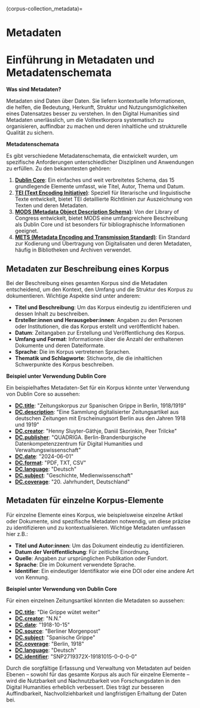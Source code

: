 (corpus-collection_metadata)=
# Metadaten

# Einführung in Metadaten und Metadatenschemata

**Was sind Metadaten?**

Metadaten sind Daten über Daten. Sie liefern kontextuelle Informationen, die helfen, die Bedeutung, Herkunft, Struktur und Nutzungsmöglichkeiten eines Datensatzes besser zu verstehen. In den Digital Humanities sind Metadaten unerlässlich, um die Volltextkorpora systematisch zu organisieren, auffindbar zu machen und deren inhaltliche und strukturelle Qualität zu sichern.

**Metadatenschemata**

Es gibt verschiedene Metadatenschemata, die entwickelt wurden, um spezifische Anforderungen unterschiedlicher Disziplinen und Anwendungen zu erfüllen. Zu den bekanntesten gehören:

1. **[Dublin Core](https://www.dublincore.org/specifications/dublin-core/dces/)**: Ein einfaches und weit verbreitetes Schema, das 15 grundlegende Elemente umfasst, wie Titel, Autor, Thema und Datum.
2. **[TEI (Text Encoding Initiative)](https://tei-c.org/)**: Speziell für literarische und linguistische Texte entwickelt, bietet TEI detaillierte Richtlinien zur Auszeichnung von Texten und deren Metadaten.
3. **[MODS (Metadata Object Description Schema)](https://www.loc.gov/standards/mods/)**: Von der Library of Congress entwickelt, bietet MODS eine umfangreichere Beschreibung als Dublin Core und ist besonders für bibliographische Informationen geeignet.
4. **[METS (Metadata Encoding and Transmission Standard)](https://www.loc.gov/standards/mets/)**: Ein Standard zur Kodierung und Übertragung von Digitalisaten und deren Metadaten, häufig in Bibliotheken und Archiven verwendet.

## Metadaten zur Beschreibung eines Korpus

Bei der Beschreibung eines gesamten Korpus sind die Metadaten entscheidend, um den Kontext, den Umfang und die Struktur des Korpus zu dokumentieren. Wichtige Aspekte sind unter anderem:

- **Titel und Beschreibung**: Um das Korpus eindeutig zu identifizieren und dessen Inhalt zu beschreiben.
- **Ersteller:innen und Herausgeber:innen**: Angaben zu den Personen oder Institutionen, die das Korpus erstellt und veröffentlicht haben.
- **Datum**: Zeitangaben zur Erstellung und Veröffentlichung des Korpus.
- **Umfang und Format**: Informationen über die Anzahl der enthaltenen Dokumente und deren Dateiformate.
- **Sprache**: Die im Korpus vertretenen Sprachen.
- **Thematik und Schlagworte**: Stichworte, die die inhaltlichen Schwerpunkte des Korpus beschreiben.

**Beispiel unter Verwendung Dublin Core**

Ein beispielhaftes Metadaten-Set für ein Korpus könnte unter Verwendung von Dublin Core so aussehen:

- **[DC.title](https://www.dublincore.org/specifications/dublin-core/dcmi-terms/elements11/title/)**: "Zeitungskorpus zur Spanischen Grippe in Berlin, 1918/1919"
- **[DC.description](https://www.dublincore.org/specifications/dublin-core/dcmi-terms/elements11/description/)**: "Eine Sammlung digitalisierter Zeitungsartikel aus deutschen Zeitungen mit Erscheinungsort Berlin aus den Jahren 1918 und 1919"
- **[DC.creator](https://www.dublincore.org/specifications/dublin-core/dcmi-terms/elements11/creator/)**: "Henny Sluyter-Gäthje, Daniil Skorinkin, Peer Trilcke"
- **[DC.publisher](https://www.dublincore.org/specifications/dublin-core/dcmi-terms/elements11/publisher/)**: "QUADRIGA. Berlin-Brandenburgische Datenkompetenzzentrum für Digital Humanities und Verwaltungswissenschaft"
- **[DC.date](https://www.dublincore.org/specifications/dublin-core/dcmi-terms/elements11/date/)**: "2024-06-01"
- **[DC.format](https://www.dublincore.org/specifications/dublin-core/dcmi-terms/elements11/format/)**: "PDF, TXT, CSV"
- **[DC.language](https://www.dublincore.org/specifications/dublin-core/dcmi-terms/elements11/language/)**: "Deutsch"
- **[DC.subject](https://www.dublincore.org/specifications/dublin-core/dcmi-terms/elements11/subject/)**: "Geschichte, Medienwissenschaft"
- **[DC.coverage](https://www.dublincore.org/specifications/dublin-core/dcmi-terms/elements11/coverage/)**: "20. Jahrhundert, Deutschland"

## Metadaten für einzelne Korpus-Elemente

Für einzelne Elemente eines Korpus, wie beispielsweise einzelne Artikel oder Dokumente, sind spezifische Metadaten notwendig, um diese präzise zu identifizieren und zu kontextualisieren. Wichtige Metadaten umfassen hier z.B.:

- **Titel und Autor:innen**: Um das Dokument eindeutig zu identifizieren.
- **Datum der Veröffentlichung**: Für zeitliche Einordnung.
- **Quelle**: Angaben zur ursprünglichen Publikation oder Fundort.
- **Sprache**: Die im Dokument verwendete Sprache.
- **Identifier**: Ein eindeutiger Identifikator wie eine DOI oder eine andere Art von Kennung.

**Beispiel unter Verwendung von Dublin Core**

Für einen einzelnen Zeitungsartikel könnten die Metadaten so aussehen:

- **[DC.title](https://www.dublincore.org/specifications/dublin-core/dcmi-terms/elements11/title/)**: "Die Grippe wütet weiter"
- **[DC.creator](https://www.dublincore.org/specifications/dublin-core/dcmi-terms/elements11/creator/)**: "N.N."
- **[DC.date](https://www.dublincore.org/specifications/dublin-core/dcmi-terms/elements11/date/)**: "1918-10-15"
- **[DC.source](https://www.dublincore.org/specifications/dublin-core/dcmi-terms/elements11/source/)**: "Berliner Morgenpost"
- **[DC.subject](https://www.dublincore.org/specifications/dublin-core/dcmi-terms/elements11/subject/)**: "Spanische Grippe"
- **[DC.coverage](https://www.dublincore.org/specifications/dublin-core/dcmi-terms/elements11/coverage/)**: "Berlin, 1918"
- **[DC.language](https://www.dublincore.org/specifications/dublin-core/dcmi-terms/elements11/language/)**: "Deutsch"
- **[DC.identifier](https://www.dublincore.org/specifications/dublin-core/dcmi-terms/elements11/identifier/)**: "SNP2719372X-19181015-0-0-0-0"

Durch die sorgfältige Erfassung und Verwaltung von Metadaten auf beiden Ebenen – sowohl für das gesamte Korpus als auch für einzelne Elemente – wird die Nutzbarkeit und Nachnutzbarkeit von Forschungsdaten in den Digital Humanities erheblich verbessert. Dies trägt zur besseren Auffindbarkeit, Nachvollziehbarkeit und langfristigen Erhaltung der Daten bei.